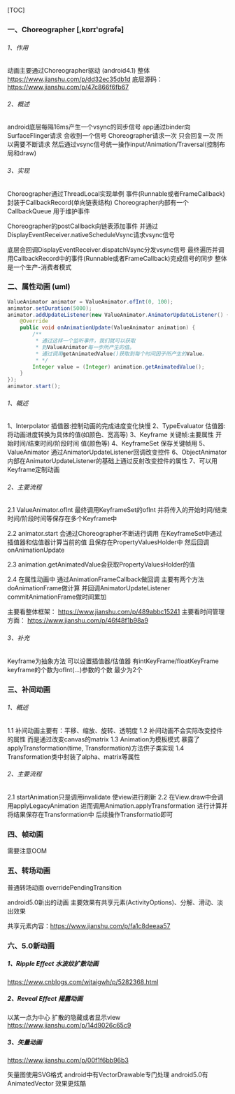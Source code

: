 
[TOC]

### 一、Choreographer  [,kɒrɪ'ɒɡrəfə]
###### 1、作用
动画主要通过Choreographer驱动 (android4.1)
整体 https://www.jianshu.com/p/dd32ec35db1d
底层源码：https://www.jianshu.com/p/47c866f6fb67

###### 2、概述
android底层每隔16ms产生一个vsync的同步信号
app通过binder向SurfaceFlinger请求 会收到一个信号
Choreographer请求一次 只会回复一次 所以需要不断请求
然后通过vsync信号统一操作input/Animation/Traversal(控制布局和draw)

###### 3、实现
Choreographer通过ThreadLocal实现单例
事件(Runnable或者FrameCallback)封装于CallbackRecord(单向链表结构)
Choreographer内部有一个CallbackQueue 用于维护事件

Choreographer的postCallback向链表添加事件 并通过DisplayEventReceiver.nativeScheduleVsync请求vsync信号

底层会回调DisplayEventReceiver.dispatchVsync分发vsync信号
最终遍历并调用CallbackRecord中的事件(Runnable或者FrameCallback)完成信号的同步
整体是一个生产-消费者模式


### 二、属性动画 (uml)
```java
ValueAnimator animator = ValueAnimator.ofInt(0, 100);
animator.setDuration(5000);
animator.addUpdateListener(new ValueAnimator.AnimatorUpdateListener() {
    @Override
    public void onAnimationUpdate(ValueAnimator animation) {
        /**
         * 通过这样一个监听事件，我们就可以获取
         * 到ValueAnimator每一步所产生的值。
         * 通过调用getAnimatedValue()获取到每个时间因子所产生的Value。
         * */
        Integer value = (Integer) animation.getAnimatedValue();
    }
});
animator.start();
```

###### 1、概述
1、Interpolator 插值器:控制动画的完成进度变化快慢
2、TypeEvaluator 估值器:将动画进度转换为具体的值(如颜色、宽高等)
3、Keyframe 关键帧:主要属性 开始时间/结束时间/阶段时间 值(颜色等)
4、KeyframeSet 保存关键帧用
5、ValueAnimator 通过AnimatorUpdateListener回调改变控件
6、ObjectAnimator内部在AnimatorUpdateListener的基础上通过反射改变控件的属性
7、可以用Keyframe定制动画

###### 2、主要流程
2.1 ValueAnimator.ofInt 最终调用KeyframeSet的ofInt 并将传入的开始时间/结束时间/阶段时间等保存在多个Keyframe中

2.2 animator.start 会通过Choreographer不断进行调用 在KeyframeSet中通过插值器和估值器计算当前的值 且保存在PropertyValuesHolder中 然后回调onAnimationUpdate

2.3 animation.getAnimatedValue会获取PropertyValuesHolder的值

2.4 在属性动画中 通过AnimationFrameCallback做回调 主要有两个方法
doAnimationFrame做计算 并回调AnimatorUpdateListener
commitAnimationFrame做时间累加

主要看整体框架：
https://www.jianshu.com/p/489abbc15241
主要看时间管理方面：
https://www.jianshu.com/p/46f48f1b98a9

###### 3、补充
Keyframe为抽象方法 可以设置插值器/估值器 有intKeyFrame/floatKeyFrame
keyframe的个数为ofInt(...)参数的个数 最少为2个

### 三、补间动画
###### 1、概述
1.1 补间动画主要有：平移、缩放、旋转、透明度
1.2 补间动画不会实际改变控件的属性 而是通过改变canvas的matrix
1.3 Animation为模板模式 暴露了applyTransformation(time, Transformation)方法供子类实现
1.4 Transformation类中封装了alpha、matrix等属性

###### 2、主要流程
2.1 startAnimation只是调用invalidate 使view进行刷新
2.2 在View.draw中会调用applyLegacyAnimation 进而调用Animation.applyTransformation 进行计算并将结果保存在Transformation中
后续操作Transformatio即可

### 四、帧动画
需要注意OOM

### 五、转场动画
普通转场动画
overridePendingTransition

android5.0新出的动画
主要效果有共享元素(ActivityOptions)、分解、滑动、淡出效果

共享元素内容：https://www.jianshu.com/p/fa1c8deeaa57

### 六、5.0新动画
##### 1、Ripple Effect 水波纹扩散动画
https://www.cnblogs.com/wjtaigwh/p/5282368.html

##### 2、Reveal Effect 揭露动画
以某一点为中心 扩散的隐藏或者显示view
https://www.jianshu.com/p/14d9026c65c9

##### 3、矢量动画
https://www.jianshu.com/p/00f1f6bb96b3

矢量图使用SVG格式 android中有VectorDrawable专门处理
android5.0有AnimatedVector 效果更炫酷









